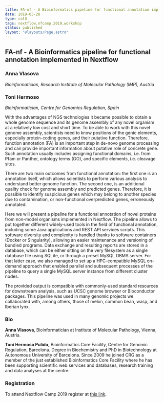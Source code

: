 ```yaml
---
title: FA-nf - A Bioinformatics pipeline for functional annotation implemented in Nextflow
date: 2019-05-28
type: col8
tags: nextflow,nfcamp,2019,workshop
status: published
layout: "@layouts/Page.astro"
---
```


## FA-nf - A Bioinformatics pipeline for functional annotation implemented in Nextflow

### Anna Vlasova
*Bioinformatician, Research Institute of Molecular Pathology (IMP), Austria*

### Toni Hermoso
*Bioinformatician, Centre for Genomics Regulation, Spain*

With the advantages of NGS technologies it became possible to obtain a whole genome sequence and its genome assembly of any novel organism at a relatively low cost and short time. To be able to work with this novel genome assembly, scientists need to know positions of the genic elements, especially protein-coding genes, and their putative function. Therefore, function annotation (FA) is an important step in de-novo genome processing and can provide important information about putative role of concrete gene.  Such annotation usually includes assigning functional domains, i.e. from Pfam or Panther, ontology terms (GO), and specific elements, i.e. cleavage sites.

There are two main outcomes from functional annotation: the first one is an annotation itself, which allows scientists to perform various analysis to understand better genome function. The second one, is an additional quality check for genome assembly and predicted genes. Therefore, it is possible to identify suspicious genes which may belong to another species due to contamination, or non-functional overpredicted genes, erroneously annotated.

Here we will present a pipeline for a functional annotation of novel proteins from non-model organisms implemented in Nextflow. The pipeline allows to put together different widely-used tools in the field of functional annotation, including some Java applications and REST API services scripts. This software diversity and complexity is handled thanks to software containers (Docker or Singularity), allowing an easier maintenance and versioning of bundled programs. Data exchange and resulting reports are stored in a database, which can be either sitting on the very filesystem as a single database file using SQLite, or through a preset MySQL DBMS server. For that latter case, we also managed to set up a HPC-compatible MySQL on-demand approach that enabled parallel and subsequent processes of the pipeline to query a single MySQL server instance from different cluster nodes.

The provided output is compatible with commonly-used standard resources for downstream analysis, such as UCSC genome browser or Bioconductor packages.
This pipeline was used in many genomic projects we collaborated with, among others, those of melon, common bean, wasp, and Iberian lynx.

### Bio

**Anna Vlasova**, Bioinformatician at Institute of Molecular Pathology, Vienna, Austria.

**Toni Hermoso Pulido**, Bioinformatics Core Facility, Centre for Genomic Regulation, Barcelona. Degree in Biochemistry and PhD in Biotechnology at Autonomous University of Barcelona. Since 2009 he joined CRG as a member of the just established Bioinformatics Core Facility where he has been supporting scientific web services and databases, research training and data analyses at the centre.

### Registration

To attend Nextflow Camp 2019 register at [this link](https://www.crg.eu/en/event/coursescrg-nextflow-2019).
